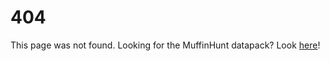 # 404
This page was not found. Looking for the MuffinHunt datapack? Look [here](https://osfanmuffin.github.io/muffinhunt-datapack)!
